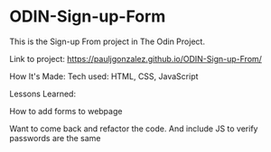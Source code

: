 # ODIN-Sign-up-Form
This is the Sign-up From project in The Odin Project. 

Link to project: https://pauljgonzalez.github.io/ODIN-Sign-up-From/

How It's Made: Tech used: HTML, CSS, JavaScript

Lessons Learned: 

How to add forms to webpage

Want to come back and refactor the code. And include JS to verify passwords are the same